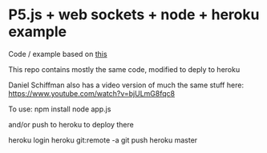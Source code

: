 # P5.js + web sockets + node + heroku example


Code / example based on
[this](https://github.com/processing/p5.js/wiki/p5.js,-node.js,-socket.io)

This repo contains mostly the same code, modified to deply to heroku

Daniel Schiffman also has a video version of much the same stuff here:
https://www.youtube.com/watch?v=bjULmG8fqc8

To use:
npm install
node app.js

and/or push to heroku to deploy there

heroku login
heroku git:remote -a <the name of your app on heroku goes here>
git push heroku master
